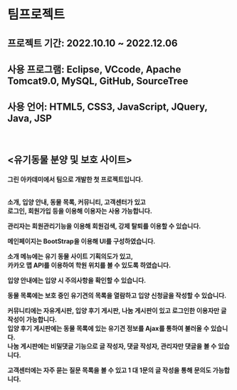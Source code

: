 <h1>팀프로젝트</h1>
<h2>프로젝트 기간: 2022.10.10 ~ 2022.12.06</h2>
<h2>사용 프로그램: Eclipse, VCcode, Apache Tomcat9.0, MySQL, GitHub, SourceTree</h2>
<h2>사용 언어: HTML5, CSS3, JavaScript, JQuery, Java, JSP</h2>
<br>
<h2><유기동물 분양 및 보호 사이트></h2>

<h4>
그린 아카데미에서 팀으로 개발한 첫 프로젝트입니다.<br><br>

소개, 입양 안내, 동물 목록, 커뮤니티, 고객센터가 있고<br>
로그인, 회원가입 등을 이용해 이용자는 사용 가능합니다.

관리자는 회원관리기능을 이용해 회원검색, 강제 탈퇴를 이용할 수 있습니다.<br>

메인페이지는 BootStrap을 이용해 UI를 구성하였습니다.<br>

소개 메뉴에는 유기 동물 사이트 기획의도가 있고,<br>
카카오 맵 API를 이용하여 학원 위치를 볼 수 있도록 하였습니다.

입양 안내에는 입양 시 주의사항을 확인할 수 있습니다.

동물 목록에는 보호 중인 유기견의 목록을 열람하고 입양 신청글을 작성할 수 있습니다.

커뮤니티에는 자유게시판, 입양 후기 게시판, 나눔 게시판이 있고 로그인한 이용자만 글 작성이 가능합니다.<br>
입양 후기 게시판에는 동물 목록에 있는 유기견 정보를 Ajax를 통하여 불러올 수 있습니다.<br>
나눔 게시판에는 비밀댓글 기능으로 글 작성자, 댓글 작성자, 관리자만 댓글을 볼 수 있습니다.

고객센터에는 자주 묻는 질문 목록을 볼 수 있고 1 대 1문의 글 작성을 통해 문의도 가능합니다.
<h4>
